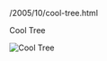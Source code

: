 /2005/10/cool-tree.html

Cool Tree

![Cool Tree](http://static.flickr.com/30/48879447_5aba4de0e5.jpg)
